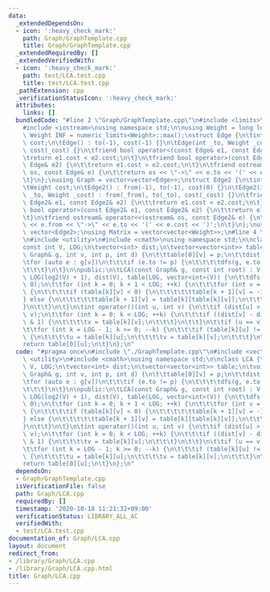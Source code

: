 ```yaml
---
data:
  _extendedDependsOn:
  - icon: ':heavy_check_mark:'
    path: Graph/GraphTemplate.cpp
    title: Graph/GraphTemplate.cpp
  _extendedRequiredBy: []
  _extendedVerifiedWith:
  - icon: ':heavy_check_mark:'
    path: test/LCA.test.cpp
    title: test/LCA.test.cpp
  _pathExtension: cpp
  _verificationStatusIcon: ':heavy_check_mark:'
  attributes:
    links: []
  bundledCode: "#line 2 \"Graph/GraphTemplate.cpp\"\n#include <limits>\n#include <vector>\n\
    #include <iostream>\nusing namespace std;\n\nusing Weight = long long;\nconstexpr\
    \ Weight INF = numeric_limits<Weight>::max();\nstruct Edge {\n\tint to;\n\tWeight\
    \ cost;\n\tEdge() : to(-1), cost(-1) {}\n\tEdge(int _to, Weight _cost = 1) : to(_to),\
    \ cost(_cost) {}\n\tfriend bool operator<(const Edge& e1, const Edge& e2) {\n\t\
    \treturn e1.cost < e2.cost;\n\t}\n\tfriend bool operator>(const Edge& e1, const\
    \ Edge& e2) {\n\t\treturn e1.cost > e2.cost;\n\t}\n\tfriend ostream& operator<<(ostream&\
    \ os, const Edge& e) {\n\t\treturn os << \"->\" << e.to << '(' << e.cost << ')';\n\
    \t}\n};\nusing Graph = vector<vector<Edge>>;\nstruct Edge2 {\n\tint from, to;\n\
    \tWeight cost;\n\tEdge2() : from(-1), to(-1), cost(0) {}\n\tEdge2(int _from, int\
    \ _to, Weight _cost) : from(_from), to(_to), cost(_cost) {}\n\tfriend bool operator<(const\
    \ Edge2& e1, const Edge2& e2) {\n\t\treturn e1.cost < e2.cost;\n\t}\n\tfriend\
    \ bool operator>(const Edge2& e1, const Edge2& e2) {\n\t\treturn e1.cost > e2.cost;\n\
    \t}\n\tfriend ostream& operator<<(ostream& os, const Edge2& e) {\n\t\treturn os\
    \ << e.from << \"->\" << e.to << '(' << e.cost << ')';\n\t}\n};\nusing Edges =\
    \ vector<Edge2>;\nusing Matrix = vector<vector<Weight>>;\n#line 4 \"Graph/LCA.cpp\"\
    \n#include <utility>\n#include <cmath>\nusing namespace std;\n\nclass LCA {\n\t\
    const int V, LOG;\n\tvector<int> dist;\n\tvector<vector<int>> table;\n\tvoid dfs(const\
    \ Graph& g, int v, int p, int d) {\n\t\ttable[0][v] = p;\n\t\tdist[v] = d;\n\t\
    \tfor (auto e : g[v])\n\t\t\tif (e.to != p) {\n\t\t\t\tdfs(g, e.to, v, d + 1);\n\
    \t\t\t}\n\t}\n\npublic:\n\tLCA(const Graph& g, const int root) : V(g.size()),\
    \ LOG(log2(V) + 1), dist(V), table(LOG, vector<int>(V)) {\n\t\tdfs(g, root, -1,\
    \ 0);\n\t\tfor (int k = 0; k + 1 < LOG; ++k) {\n\t\t\tfor (int v = 0; v < V; ++v)\
    \ {\n\t\t\t\tif (table[k][v] < 0) {\n\t\t\t\t\ttable[k + 1][v] = -1;\n\t\t\t\t\
    } else {\n\t\t\t\t\ttable[k + 1][v] = table[k][table[k][v]];\n\t\t\t\t}\n\t\t\t\
    }\n\t\t}\n\t}\n\tint operator()(int u, int v) {\n\t\tif (dist[u] > dist[v]) swap(u,\
    \ v);\n\t\tfor (int k = 0; k < LOG; ++k) {\n\t\t\tif ((dist[v] - dist[u]) >> k\
    \ & 1) {\n\t\t\t\tv = table[k][v];\n\t\t\t}\n\t\t}\n\t\tif (u == v) return u;\n\
    \t\tfor (int k = LOG - 1; k >= 0; --k) {\n\t\t\tif (table[k][u] != table[k][v])\
    \ {\n\t\t\t\tu = table[k][u];\n\t\t\t\tv = table[k][v];\n\t\t\t}\n\t\t}\n\t\t\
    return table[0][u];\n\t}\n};\n"
  code: "#pragma once\n#include \"./GraphTemplate.cpp\"\n#include <vector>\n#include\
    \ <utility>\n#include <cmath>\nusing namespace std;\n\nclass LCA {\n\tconst int\
    \ V, LOG;\n\tvector<int> dist;\n\tvector<vector<int>> table;\n\tvoid dfs(const\
    \ Graph& g, int v, int p, int d) {\n\t\ttable[0][v] = p;\n\t\tdist[v] = d;\n\t\
    \tfor (auto e : g[v])\n\t\t\tif (e.to != p) {\n\t\t\t\tdfs(g, e.to, v, d + 1);\n\
    \t\t\t}\n\t}\n\npublic:\n\tLCA(const Graph& g, const int root) : V(g.size()),\
    \ LOG(log2(V) + 1), dist(V), table(LOG, vector<int>(V)) {\n\t\tdfs(g, root, -1,\
    \ 0);\n\t\tfor (int k = 0; k + 1 < LOG; ++k) {\n\t\t\tfor (int v = 0; v < V; ++v)\
    \ {\n\t\t\t\tif (table[k][v] < 0) {\n\t\t\t\t\ttable[k + 1][v] = -1;\n\t\t\t\t\
    } else {\n\t\t\t\t\ttable[k + 1][v] = table[k][table[k][v]];\n\t\t\t\t}\n\t\t\t\
    }\n\t\t}\n\t}\n\tint operator()(int u, int v) {\n\t\tif (dist[u] > dist[v]) swap(u,\
    \ v);\n\t\tfor (int k = 0; k < LOG; ++k) {\n\t\t\tif ((dist[v] - dist[u]) >> k\
    \ & 1) {\n\t\t\t\tv = table[k][v];\n\t\t\t}\n\t\t}\n\t\tif (u == v) return u;\n\
    \t\tfor (int k = LOG - 1; k >= 0; --k) {\n\t\t\tif (table[k][u] != table[k][v])\
    \ {\n\t\t\t\tu = table[k][u];\n\t\t\t\tv = table[k][v];\n\t\t\t}\n\t\t}\n\t\t\
    return table[0][u];\n\t}\n};\n"
  dependsOn:
  - Graph/GraphTemplate.cpp
  isVerificationFile: false
  path: Graph/LCA.cpp
  requiredBy: []
  timestamp: '2020-10-18 11:21:32+09:00'
  verificationStatus: LIBRARY_ALL_AC
  verifiedWith:
  - test/LCA.test.cpp
documentation_of: Graph/LCA.cpp
layout: document
redirect_from:
- /library/Graph/LCA.cpp
- /library/Graph/LCA.cpp.html
title: Graph/LCA.cpp
---
```

